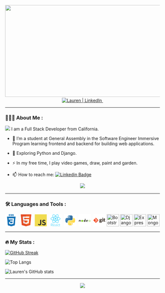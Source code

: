 <div id="banner" align="center">  
  <img src="https://i.imgur.com/ztNniMh.jpg?1" width="900" height="300" />
</div>

<div id="badges" align="center">
    <a href="https://www.linkedin.com/in/lauren-marie-johnson/">
      <img src="https://raw.githubusercontent.com/yushi1007/yushi1007/main/images/linkedin.svg" alt="Lauren | LinkedIn" width="21px"/>
    </a>
    <img src="https://komarev.com/ghpvc/?username=lauren-m-johnson&style=flat-square&color=blue" alt=""/>
</div>
  
---

### 👩🏽‍💻 About Me :
 <img src="https://media.giphy.com/media/WUlplcMpOCEmTGBtBW/giphy.gif" width="30"> I am a Full Stack Developer from California.
 
 - :telescope: I’m a student at General Assembly in the Software Engineer Immersive Program learning frontend and backend for building web applications.

- :seedling: Exploring Python and Django.

- :zap: In my free time, I play video games, draw, paint and garden.

- :mailbox: How to reach me:  [![Linkedin Badge](https://img.shields.io/badge/LinkedIn-0077B5?style=for-the-badge&logo=linkedin&logoColor=white)](https://www.linkedin.com/in/lauren-marie-johnson/)

<div id="header" align="center">  
  <img src="https://media.giphy.com/media/CuuSHzuc0O166MRfjt/giphy.gif" width="200"/>
</div>

---

### :hammer_and_wrench: Languages and Tools :

<div>
  <img src="https://github.com/devicons/devicon/blob/master/icons/css3/css3-plain-wordmark.svg"  title="CSS3" alt="CSS" width="40" height="40"/>&nbsp;
  <img src="https://github.com/devicons/devicon/blob/master/icons/html5/html5-original.svg" title="HTML5" alt="HTML" width="40" height="40"/>&nbsp;
  <img src="https://github.com/devicons/devicon/blob/master/icons/javascript/javascript-original.svg" title="JavaScript" alt="JavaScript" width="40" height="40"/>&nbsp;
  <img src="https://github.com/devicons/devicon/blob/master/icons/react/react-original-wordmark.svg" title="React" alt="React" width="40" height="40"/>&nbsp;
  <img src="https://github.com/devicons/devicon/blob/master/icons/python/python-original.svg" title="Python" alt="Python" width="40" height="40" />&nbsp;
  <img src="https://github.com/devicons/devicon/blob/master/icons/nodejs/nodejs-original-wordmark.svg" title="NodeJS" alt="NodeJS" width="40" height="40"/>&nbsp;
  <img src="https://github.com/devicons/devicon/blob/master/icons/git/git-original-wordmark.svg" title="Git" **alt="Git" width="40" height="40"/>
  <img src="https://cdn.jsdelivr.net/gh/devicons/devicon/icons/bootstrap/bootstrap-original.svg" title="Bootstrap" **alt="Bootstrap" width="40" height="40"/>
  <img src="https://cdn.jsdelivr.net/gh/devicons/devicon/icons/django/django-plain.svg" title="Django" **alt="Django" width="40" height="40"/>
  <img src="https://cdn.jsdelivr.net/gh/devicons/devicon/icons/express/express-original.svg" title="Express" **alt="Express" width="40" height="40"/>
  <img src="https://cdn.jsdelivr.net/gh/devicons/devicon/icons/mongodb/mongodb-plain-wordmark.svg" title="MongoDB" **alt="MongoDB" width="40" height="40"/>
</div>

---

### :fire: My Stats :
[![GitHub Streak](http://github-readme-streak-stats.herokuapp.com?user=lauren-m-johnson&theme=tokyonight&hide_border=true)](https://git.io/streak-stats)

![Top Langs](https://github-readme-stats.vercel.app/api/top-langs/?username=lauren-m-johnson&layout=compact&theme=tokyonight)

![Lauren's GitHub stats](https://github-readme-stats.vercel.app/api?username=lauren-m-johnson&show_icons=true&theme=tokyonight)

---

<div align="center">
  <img src="https://media.giphy.com/media/L1R1tvI9svkIWwpVYr/giphy.gif" />
</div>
